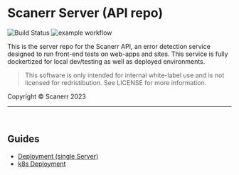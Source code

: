 # Scanerr Server (API repo)

![Build Status](https://github.com/scanerr-io/server/actions/workflows/workflow.yml/badge.svg)
![example workflow](https://github.com/github/docs/actions/workflows/main.yml/badge.svg)

This is the server repo for the Scanerr API, an error detection service designed to run front-end tests on web-apps and sites. This service is fully dockertized for local dev/testing as well as deployed environments. 

> This software is only intended for internal white-label use and is not licensed for redristibution. See LICENSE for more information.


Copyright © Scanerr 2023

---
&nbsp;

## Guides
- [Deployment (single Server)](notes/Deployment.md)
- [k8s Deployment](k8s/kubernetes-notes.md)
&nbsp;
